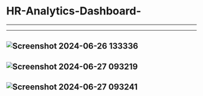 # HR-Analytics-Dashboard-
---

---

![Screenshot 2024-06-26 133336](https://github.com/Sehan-D-Amendra/HR-Analytics-Dashboard-/assets/89719775/efe34a26-bf50-499b-8f26-4eef7501fb7e)
---
![Screenshot 2024-06-27 093219](https://github.com/Sehan-D-Amendra/HR-Analytics-Dashboard-/assets/89719775/c0c7cbb1-0389-4fe6-b647-b68f6fa77946)
---
![Screenshot 2024-06-27 093241](https://github.com/Sehan-D-Amendra/HR-Analytics-Dashboard-/assets/89719775/0a6d914d-2f7b-4fda-9e75-a802556a4ee7)
---
